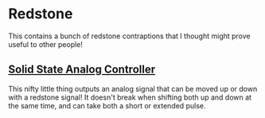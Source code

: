 # Redstone

This contains a bunch of redstone contraptions that I thought might prove useful to other people!

## [Solid State Analog Controller](https://github.com/rowanthemodder/Slate-Mechanics-Schematics/blob/main/redstone/solid_state_analog_controller.nbt)
This nifty little thing outputs an analog signal that can be moved up or down with a redstone signal!
It doesn't break when shifting both up and down at the same time, and can take both a short or extended pulse.
